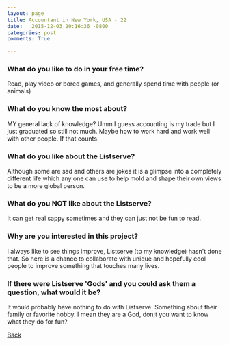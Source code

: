 ```yaml
---
layout: page
title: Accountant in New York, USA - 22
date:   2015-12-03 20:16:36 -0800
categories: post
comments: True

---
```


### What do you like to do in your free time?
<p>Read, play video or bored games, and generally spend time with people (or  animals)</p>

### What do you know the most about?
<p>MY general lack of knowledge? Umm I guess accounting is my trade but I just graduated so still not much. Maybe how to work hard and work well with other people. If that counts.</p>

### What do you like about the Listserve?
<p>Although some are sad and others are jokes it is a glimpse into a completely different life which any one can use to help mold and shape their own views to be a more global person.</p>

### What do you NOT like about the Listserve?
<p>It can get real sappy sometimes and they can just not be fun to read.</p>

### Why are you interested in this project?
<p>I always like to see things improve, Listserve (to my knowledge) hasn't done that. So here is a chance to collaborate with unique and hopefully cool people to improve something that touches many lives. </p>

### If there were Listserve 'Gods' and you could ask them a question, what would it be?
<p>It would probably have nothing to do with Listserve. Something about their family or favorite hobby. I mean they are a God, don;t you want to know what they do for fun?</p>

[Back][1]

[1]: /responders/all